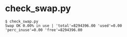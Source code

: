# check_swap.py

    $ check_swap.py
    Swap OK 0.00% in use | 'total'=8294396.00 'used'=0.00 'perc_inuse'=0.00 'free'=8294396.00

